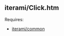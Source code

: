iterami/Click.htm
-----------------

Requires:
* [iterami/common](https://github.com/iterami/common)
